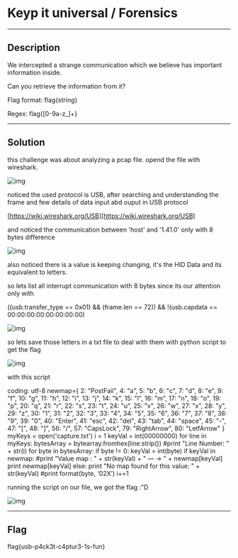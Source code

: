 # Keyp it universal / Forensics

---

## Description

We intercepted a strange communication which we believe has important information inside.

Can you retrieve the information from it?

Flag format: flag{string}

Regex: flag{[0-9a-z_]+}

---

## Solution

this challenge was about analyzing a pcap file.
opend the file with wireshark.

![img](https://i.imgur.com/AtVXE7z.png)

noticed the used protocol is USB,
after searching and understanding the frame and few details of data input abd ouput in USB protocol

[https://wiki.wireshark.org/USB](https://wiki.wireshark.org/USB)

and noticed the communication between 'host' and '1.41.0' only with 8 bytes difference

![img](https://i.imgur.com/1JPhQXQ.png)

also noticed there is a value is keeping changing, it's the HID Data and its equivalent to letters.

so lets list all interrupt communication with 8 bytes since its our attention only with

((usb.transfer_type == 0x01) && (frame.len == 72)) && !(usb.capdata == 00:00:00:00:00:00:00:00)

![img](https://i.imgur.com/69GGFgA.png)

so lets save those letters in a txt file to deal with them with python script to get the flag

![img](https://i.imgur.com/Y2BysKS.png)

with this script

coding: utf-8
newmap={
2: "PostFail",
4: "a",
5: "b",
6: "c",
7: "d",
8: "e",
9: "f",
10: "g",
11: "h",
12: "i",
13: "j",
14: "k",
15: "l",
16: "m",
17: "n",
18: "o",
19: "p",
20: "q",
21: "r",
22: "s",
23: "t",
24: "u",
25: "v",
26: "w",
27: "x",
28: "y",
29: "z",
30: "1",
31: "2",
32: "3",
33: "4",
34: "5",
35: "6",
36: "7",
37: "8",
38: "9",
39: "0",
40: "Enter",
41: "esc",
42: "del",
43: "tab",
44: "space",
45: "-",
47: "[",
48: "]",
56: "/",
57: "CapsLock",
79: "RightArrow",
80: "LetfArrow"
}
myKeys = open('capture.txt')
i = 1
keyVal = int(00000000)
for line in myKeys:
	bytesArray = bytearray.fromhex(line.strip())
	#print "Line Number: " + str(i)
	for byte in bytesArray:
		if byte != 0:
			keyVal = int(byte)
	if keyVal in newmap:
		#print "Value map : " + str(keyVal) + " — -> " + newmap[keyVal]
		print newmap[keyVal]
	else:
		print "No map found for this value: " + str(keyVal)
#print format(byte, ‘02X’)
	i+=1


running the script on our file, we got the flag :"D

![img](https://i.imgur.com/pgsGn6k.png)

---

## Flag

flag{usb-p4ck3t-c4ptur3-1s-fun}

